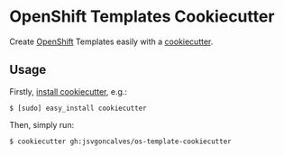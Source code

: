 # OpenShift Templates Cookiecutter
Create [OpenShift](https://www.openshift.com/) Templates easily with a [cookiecutter](https://github.com/audreyr/cookiecutter).

## Usage

Firstly, [install cookiecutter](https://cookiecutter.readthedocs.io/en/latest/installation.html), e.g.:

    $ [sudo] easy_install cookiecutter

Then, simply run:

    $ cookiecutter gh:jsvgoncalves/os-template-cookiecutter

